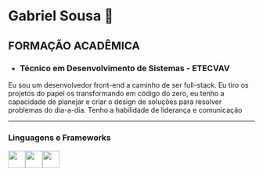 <h1>Gabriel Sousa 👋</h1>

<h2 style="font-size: 22px">FORMAÇÃO ACADÊMICA</h2>
<ul>
  <li><h3>Técnico em Desenvolvimento de Sistemas - ETECVAV</h3></li>
</ul>

<p>Eu sou um desenvolvedor front-end a caminho de ser full-stack. Eu tiro os projetos do papel os transformando em código do zero,
eu tenho a capacidade de planejar e criar o design de soluções para resolver problemas do dia-a-dia. Tenho a habilidade de liderança e comunicação
</p>

---

### Linguagens e Frameworks
<div class="inline" style="display: inline-flex">
  <img alig="left" width="35px" style="padding-rigth: 10px;" src="https://cdn.jsdelivr.net/gh/devicons/devicon@latest/icons/html5/html5-original.svg" />
  <img alig="left" width="35px" style="display: inline;" src="https://cdn.jsdelivr.net/gh/devicons/devicon@latest/icons/css3/css3-original.svg" />
  <img alig="left" width="35px" style="display: inline;" src="https://cdn.jsdelivr.net/gh/devicons/devicon@latest/icons/javascript/javascript-original.svg" />
  <br />
</div>
          
          
<!--
**BielBetis4/BielBetis4** is a ✨ _special_ ✨ repository because its `README.md` (this file) appears on your GitHub profile.

Here are some ideas to get you started:

- 🔭 I’m currently working on ...
- 🌱 I’m currently learning ...
- 👯 I’m looking to collaborate on ...
- 🤔 I’m looking for help with ...
- 💬 Ask me about ...
- 📫 How to reach me: ...
- 😄 Pronouns: ...
- ⚡ Fun fact: ...
-->
